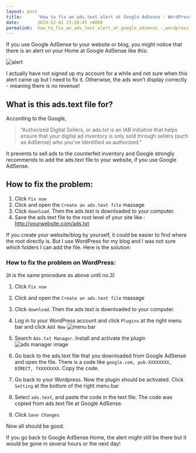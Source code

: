 ```yaml
---
layout: post
title:      "How to fix an ads.text alert at Google AdSense - WordPress"
date:       2019-12-01 23:20:45 +0000
permalink:  how_to_fix_an_ads_text_alert_at_google_adsense_-_wordpress
---
```




If you use Google AdSense to your website or blog, you might notice that there is an alert on your Home at Google AdSense like this:

![alert](http://yukijina.github.io/img/myimg/WP-alert.png)


I actually have not signed up my account for a while and not sure when this alert came up but I need to fix it. Otherwise, the ads won’t display correctly - meaning there is no revenue!

## What is this ads.text file for?
According to the Google,  
>“Authorized Digital Sellers, or ads.txt is an IAB initiative that helps ensure that your digital ad inventory is only sold through sellers (such as AdSense) who you've identified as authorized.” 


It prevents to sell ads to the counterfeit inventory and Google strongly recommends to add the ads.text file to your website, if you use Google AdSense.

## How to fix the problem:
1. Click `Fix now`
2. Click and open the `Create an ads.text file` massage
3. Click `download`. Then the ads.text is downloaded to your computer.
4. Save the ads.text file to the root level of your site like : http://yourwebsite.com/ads.txt

If you create your website/blog by yourself, it could be easier to find where the root directly is. But I use WordPress for my blog and I was not sure which folders I can add the file. Here is the solution:

### How to  fix the problem on WordPress: 
(it is the same procedure as above until no.3)

1. Click `Fix now`
2. Click and open the `Create an ads.text file` massage
3. Click `download`. Then the ads.text is downloaded to your computer.
4. Log in to your WordPress account and click `Plugins` at the right menu bar and click `Add New` 
![menu bar](http://yukijina.github.io/img/myimg/WP-menubar.png)

5. Search `Ads.txt Manager`. Install and activate the plugin
![ads manager image](http://yukijina.github.io/img/myimg/WP-adManager.png)

6. Go back to the ads.text file that you downloaded from Google AdSense and open the file. There is a code like `google.com, pub-XXXXXXXX, DIRECT, fXXXXXXXX`. Copy the code.
7. Go back to your Wordpress. Now the plugin should be activated. Click `Setting` at the bottom of the right menu bar
8. Select `ads.text`, and paste the code in the text file. The code was copied from ads.text file at Google AdSense.
9. Click `Save Changes`
 
 
Now all should be good.


If you go back to Google AdSense Home, the alert might still be there but it would be gone in several hours or the next day!




